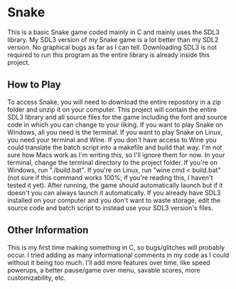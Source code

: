# Snake

<p>This is a basic Snake game coded mainly in C and mainly uses the SDL3 library. My SDL3 version of my Snake game is a lot better than my SDL2 version. No graphical bugs as far as I can tell. Downloading SDL3 is not required to run this program as the entire library is already inside this project.</p>

<h2>How to Play</h2>

<p>To access Snake, you will need to download the entire repository in a zip folder and unzip it on your computer. This project will contain the entire SDL3 library and all source files for the game including the font and source code in which you can change to your liking. If you want to play Snake on Windows, all you need is the terminal. If you want to play Snake on Linux, you need your terminal and Wine. If you don't have access to Wine you could translate the batch script into a makefile and build that way. I'm not sure how Macs work as I'm writing this, so I'll ignore them for now. In your terminal, change the terminal directory to the project folder. If you're on Windows, run "./build.bat". If you're on Linux, run "wine cmd < build.bat" (not sure if this command works 100%; if you're reading this, I haven't tested it yet). After running, the game should automatically launch but if it doesn't you can always launch it automatically. If you already have SDL3 installed on your computer and you don't want to waste storage, edit the source code and batch script to instead use your SDL3 version's files.</p>

<h2>Other Information</h2>

<p>This is my first time making something in C, so bugs/glitches will probably occur. I tried adding as many informational comments in my code as I could without it being too much. I'll add more features over time, like speed powerups, a better pause/game over menu, savable scores, more customizability, etc.</p>
